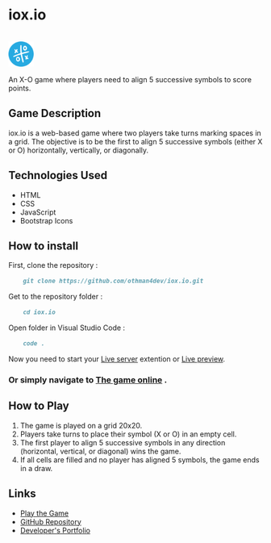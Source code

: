 # iox.io

<br><img src="./public/images/logo.webp" width="50"><br>

An X-O game where players need to align 5 successive symbols to score points.

## Game Description
iox.io is a web-based game where two players take turns marking spaces in a grid. The objective is to be the first to align 5 successive symbols (either X or O) horizontally, vertically, or diagonally.

## Technologies Used
- HTML
- CSS
- JavaScript
- Bootstrap Icons

## How to install

First, clone the repository :

```md
    git clone https://github.com/othman4dev/iox.io.git
```
Get to the repository folder :

```md
    cd iox.io
```
Open folder in Visual Studio Code :

```md
    code .
```
Now you need to start your [Live server](ritwickdey.LiveServer) extention or [Live preview](microsoft.LivePreview).

### Or simply navigate to [The game online](https://othman4dev.github.io/iox.io/) .

## How to Play
1. The game is played on a grid 20x20.
2. Players take turns to place their symbol (X or O) in an empty cell.
3. The first player to align 5 successive symbols in any direction (horizontal, vertical, or diagonal) wins the game.
4. If all cells are filled and no player has aligned 5 symbols, the game ends in a draw.

## Links
- [Play the Game](https://othman4dev.github.io/iox.io/)
- [GitHub Repository](https://github.com/othman4dev/iox.io)
- [Developer's Portfolio](http://otmankharbouch.live)

